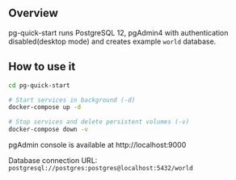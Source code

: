 ## Overview

pg-quick-start runs PostgreSQL 12, pgAdmin4 with authentication disabled(desktop mode) and creates example `world` database.

## How to use it

```sh
cd pg-quick-start

# Start services in background (-d)
docker-compose up -d

# Stop services and delete persistent volumes (-v)
docker-compose down -v
```

pgAdmin console is available at http://localhost:9000

Database connection URL: `postgresql://postgres:postgres@localhost:5432/world`

